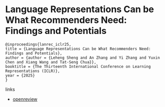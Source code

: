 # Language Representations Can be What Recommenders Need: Findings and Potentials

```
@inproceedings{lanrec_iclr25,
title = {Language Representations Can be What Recommenders Need: Findings and Potentials},
author = {author = {Leheng Sheng and An Zhang and Yi Zhang and Yuxin Chen and Xiang Wang and Tat-Seng Chua}},
booktitle = {The Thirteenth International Conference on Learning Representations (ICLR)},
year = {2025}
}
```

links
- [openreview](https://openreview.net/forum?id=eIJfOIMN9z)
